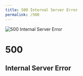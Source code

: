 ```yaml
---
title: 500 Internal Server Error
permalink: /500
---
```

<div class="status-page-container">
<div>
    <img src="http://i.telegraph.co.uk/multimedia/archive/02042/toilet_2042894i.jpg" alt="500 Internal Server Error" />
    <h1>500</h1>
    <h2>Internal Server Error</h2>
</div>
</div>
